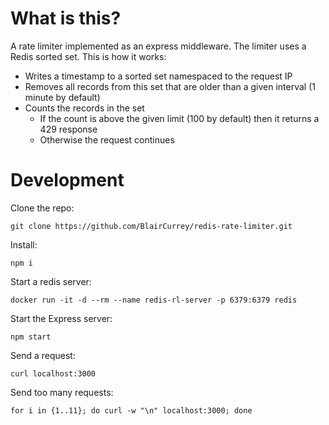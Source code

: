# What is this?
A rate limiter implemented as an express middleware. The limiter uses a Redis sorted set. This is how it works:
  - Writes a timestamp to a sorted set namespaced to the request IP
  - Removes all records from this set that are older than a given interval (1 minute by default)
  - Counts the records in the set
    - If the count is above the given limit (100 by default) then it returns a 429 response
    - Otherwise the request continues

# Development
Clone the repo:

    git clone https://github.com/BlairCurrey/redis-rate-limiter.git

Install:

    npm i

Start a redis server:

    docker run -it -d --rm --name redis-rl-server -p 6379:6379 redis

Start the Express server:

    npm start

Send a request:

    curl localhost:3000

Send too many requests:

    for i in {1..11}; do curl -w "\n" localhost:3000; done